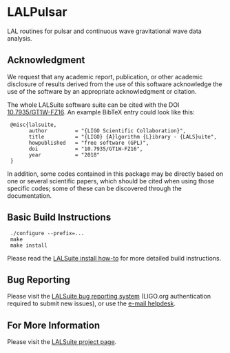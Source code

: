 # LALPulsar

LAL routines for pulsar and continuous wave gravitational wave data
analysis.

## Acknowledgment

We request that any academic report, publication, or other academic
disclosure of results derived from the use of this software acknowledge
the use of the software by an appropriate acknowledgment or citation.

The whole LALSuite software suite can be cited with the DOI
[10.7935/GT1W-FZ16][doi]. An example BibTeX entry could look like this:

     @misc{lalsuite,
           author         = "{LIGO Scientific Collaboration}",
           title          = "{LIGO} {A}lgorithm {L}ibrary - {LALS}uite",
           howpublished   = "free software (GPL)",
           doi            = "10.7935/GT1W-FZ16",
           year           = "2018"
     }

In addition, some codes contained in this package may be directly based
on one or several scientific papers, which should be cited when using
those specific codes; some of these can be discovered through the
documentation.

## Basic Build Instructions

     ./configure --prefix=...
     make
     make install

Please read the [LALSuite install how-to][install] for more detailed
build instructions.

## Bug Reporting

Please visit the [LALSuite bug reporting system][bugs] (LIGO.org
authentication required to submit new issues), or use the [e-mail
helpdesk][helpdesk].

## For More Information

Please visit the [LALSuite project page][project].

[doi]:          https://doi.org/10.7935/GT1W-FZ16
[helpdesk]:     mailto:contact+lscsoft-lalsuite-1438-issue-@support.ligo.org
[install]:      https://wiki.ligo.org/Computing/DASWG/LALSuiteInstall
[bugs]:         https://git.ligo.org/lscsoft/lalsuite/issues/
[project]:      https://wiki.ligo.org/Computing/DASWG/LALSuite
